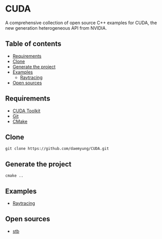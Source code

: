 # CUDA
A comprehensive collection of open source C++ examples for CUDA, the new generation heterogeneous API from NVIDIA.

## Table of contents
+ [Requirements](#requirements)
+ [Clone](#clone)
+ [Generate the project](#generate-the-project)
+ [Examples](#examples)
    + [Raytracing](https://github.com/daemyung/CUDA/tree/main/raytracing)
+ [Open sources](#open-sources)

## Requirements
+ [CUDA Toolkit](https://developer.nvidia.com/cuda-toolkit)
+ [Git](https://git-scm.com/downloads)
+ [CMake](https://cmake.org/download)

## Clone
```
git clone https://github.com/daemyung/CUDA.git
```

## Generate the project
```
cmake ..
```

## Examples
+ [Raytracing](https://github.com/daemyung/CUDA/tree/main/raytracing)

## Open sources
+ [stb](https://github.com/nothings/stb)